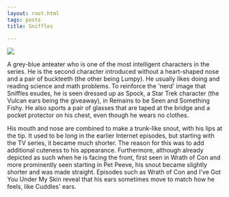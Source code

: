 ```yaml
---
layout: root.html
tags: posts
title: Sniffles

---
```

<img src="https://e7.pngegg.com/pngimages/495/70/png-clipart-sniffles-cuddles-flaky-toothy-flippy-others-television-blue.png">

A grey-blue anteater who is one of the most intelligent characters in the series. He is the second character introduced without a heart-shaped nose and a pair of buckteeth (the other being Lumpy). He usually likes doing and reading science and math problems. To reinforce the 'nerd' image that Sniffles exudes, he is seen dressed up as Spock, a Star Trek character (the Vulcan ears being the giveaway), in Remains to be Seen and Something Fishy. He also sports a pair of glasses that are taped at the bridge and a pocket protector on his chest, even though he wears no clothes.

His mouth and nose are combined to make a trunk-like snout, with his lips at the tip. It used to be long in the earlier Internet episodes, but starting with the TV series, it became much shorter. The reason for this was to add additional cuteness to his appearance. Furthermore, although already depicted as such when he is facing the front, first seen in Wrath of Con and more prominently seen starting in Pet Peeve, his snout became slightly shorter and was made straight. Episodes such as Wrath of Con and I've Got You Under My Skin reveal that his ears sometimes move to match how he feels, like Cuddles' ears.